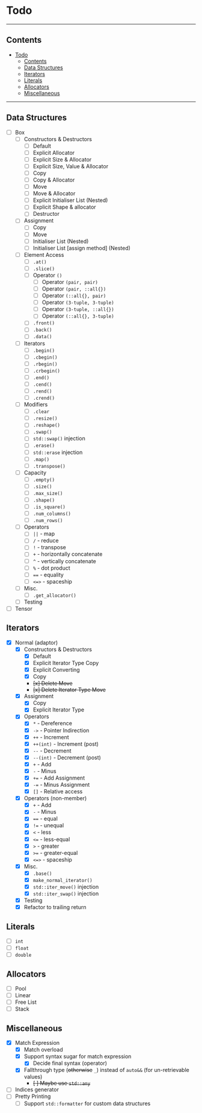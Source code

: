 # Todo

---

## Contents

- [Todo](#todo)
  - [Contents](#contents)
  - [Data Structures](#data-structures)
  - [Iterators](#iterators)
  - [Literals](#literals)
  - [Allocators](#allocators)
  - [Miscellaneous](#miscellaneous)

---

## Data Structures

- [ ] Box
  - [ ] Constructors & Destructors
    - [ ] Default
    - [ ] Explicit Allocator
    - [ ] Explicit Size & Allocator
    - [ ] Explicit Size, Value & Allocator
    - [ ] Copy
    - [ ] Copy & Allocator
    - [ ] Move
    - [ ] Move & Allocator
    - [ ] Explicit Initialiser List (Nested)
    - [ ] Explicit Shape & allocator
    - [ ] Destructor
  - [ ] Assignment
    - [ ] Copy
    - [ ] Move
    - [ ] Initialiser List (Nested)
    - [ ] Initialiser List [assign method] (Nested)
  - [ ] Element Access
    - [ ] `.at()`
    - [ ] `.slice()`
    - [ ] Operator `()`
      - [ ] Operator `(pair, pair)`
      - [ ] Operator `(pair, ::all{})`
      - [ ] Operator `(::all{}, pair)`
      - [ ] Operator `(3-tuple, 3-tuple)`
      - [ ] Operator `(3-tuple, ::all{})`
      - [ ] Operator `(::all{}, 3-tuple)`
    - [ ] `.front()`
    - [ ] `.back()`
    - [ ] `.data()`
  - [ ] Iterators
    - [ ] `.begin()`
    - [ ] `.cbegin()`
    - [ ] `.rbegin()`
    - [ ] `.crbegin()`
    - [ ] `.end()`
    - [ ] `.cend()`
    - [ ] `.rend()`
    - [ ] `.crend()`
  - [ ] Modifiers
    - [ ] `.clear`
    - [ ] `.resize()`
    - [ ] `.reshape()`
    - [ ] `.swap()`
    - [ ] `std::swap()` injection
    - [ ] `.erase()`
    - [ ] `std::erase` injection
    - [ ] `.map()`
    - [ ] `.transpose()`
  - [ ] Capacity
    - [ ] `.empty()`
    - [ ] `.size()`
    - [ ] `.max_size()`
    - [ ] `.shape()`
    - [ ] `.is_square()`
    - [ ] `.num_columns()`
    - [ ] `.num_rows()`
  - [ ] Operators
    - [ ] `||` - map
    - [ ] `/` - reduce
    - [ ] `!` - transpose
    - [ ] `+` - horizontally concatenate
    - [ ] `^` - vertically concatenate
    - [ ] `%` - dot product
    - [ ] `==` - equality
    - [ ] `<=>` - spaceship
  - [ ] Misc.
    - [ ] `.get_allocator()`
  - [ ] Testing
- [ ] Tensor

## Iterators

- [x] Normal (adaptor)
  - [x] Constructors & Destructors
    - [x] Default
    - [x] Explicit Iterator Type Copy
    - [x] Explicit Converting
    - [x] Copy
    - ~~[x] Delete Move~~
    - ~~[x] Delete Iterator Type Move~~
  - [x] Assignment
    - [x] Copy
    - [x] Explicit Iterator Type
  - [x] Operators
    - [x] `*` - Dereference
    - [x] `->` - Pointer Indirection
    - [x] `++` - Increment
    - [x] `++(int)` - Increment (post)
    - [x] `--` - Decrement
    - [x] `--(int)` - Decrement (post)
    - [x] `+` - Add
    - [x] `-` - Minus
    - [x] `+=` - Add Assignment
    - [x] `-=` - Minus Assignment
    - [x] `[]` - Relative access
  - [x] Operators (non-member)
    - [x] `+` - Add
    - [x] `-` - Minus
    - [x] `==` - equal
    - [x] `!=` - unequal
    - [x] `<` - less
    - [x] `<=` - less-equal
    - [x] `>` - greater
    - [x] `>=` - greater-equal
    - [x] `<=>` - spaceship
  - [x] Misc.
    - [x] `.base()`
    - [x] `make_normal_iterator()`
    - [x] `std::iter_move()` injection
    - [x] `std::iter_swap()` injection
  - [x] Testing
  - [x] Refactor to trailing return

## Literals

- [ ] `int`
- [ ] `float`
- [ ] `double`

## Allocators

- [ ] Pool
- [ ] Linear
- [ ] Free List
- [ ] Stack

## Miscellaneous

- [x] Match Expression
  - [x] Match overload
  - [x] Support syntax sugar for match expression
    - [x] Decide final syntax (operator)
  - [x] Fallthrough type (~~otherwise~~ `_`) instead of `auto&&` (for un-retrievable values)
    - ~~[ ] Maybe use `std::any`~~
- [ ] Indices generator
- [ ] Pretty Printing
  - [ ] Support `std::formatter` for custom data structures
